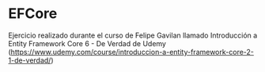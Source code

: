 # EFCore
Ejercicio realizado durante el curso de Felipe Gavilan llamado Introducción a Entity Framework Core 6 - De Verdad de Udemy (https://www.udemy.com/course/introduccion-a-entity-framework-core-2-1-de-verdad/)
